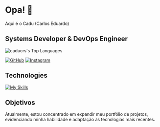 # Opa! 👋
Aqui é o Cadu (Carlos Eduardo) 

<h2>Systems Developer & DevOps Engineer </h2>



![caducrs's Top Languages](https://github-readme-stats.vercel.app/api/top-langs/?username=caducrs&theme=midnight-purple&show_icons=true&hide_border=true&layout=compact)


 [![GitHub](https://img.shields.io/badge/GitHub-8633ff?style=for-the-badge&logo=github&logoColor=white)](https://github.com/caducrs) [![Instagram](https://img.shields.io/badge/-Instagram-%238633ff?style=for-the-badge&logo=instagram&logoColor=white)](https://www.instagram.com/caduwzy/) 

## Technologies
[![My Skills](https://skillicons.dev/icons?i=html,css,js,php,python,typescript,java)](https://skillicons.dev)


## Objetivos
Atualmente, estou concentrado em expandir meu portfólio de projetos, evidenciando minha habilidade e adaptação às tecnologias mais recentes.
